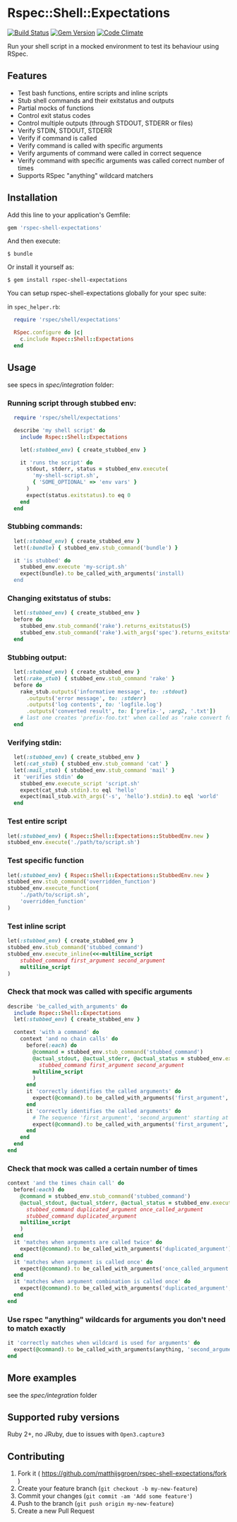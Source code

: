 # Rspec::Shell::Expectations
[![Build Status](https://travis-ci.org/matthijsgroen/rspec-shell-expectations.png?branch=master)](https://travis-ci.org/matthijsgroen/rspec-shell-expectations)
[![Gem Version](https://badge.fury.io/rb/rspec-shell-expectations.svg)](http://badge.fury.io/rb/rspec-shell-expectations)
[![Code Climate](https://codeclimate.com/github/matthijsgroen/rspec-shell-expectations/badges/gpa.svg)](https://codeclimate.com/github/matthijsgroen/rspec-shell-expectations)

Run your shell script in a mocked environment to test its behaviour
using RSpec.

## Features
- Test bash functions, entire scripts and inline scripts
- Stub shell commands and their exitstatus and outputs
- Partial mocks of functions
- Control exit status codes
- Control multiple outputs (through STDOUT, STDERR or files)
- Verify STDIN, STDOUT, STDERR
- Verify if command is called
- Verify command is called with specific arguments
- Verify arguments of command were called in correct sequence
- Verify command with specific arguments was called correct number of times
- Supports RSpec "anything" wildcard matchers

## Installation

Add this line to your application's Gemfile:

```ruby
gem 'rspec-shell-expectations'
```

And then execute:

    $ bundle

Or install it yourself as:

    $ gem install rspec-shell-expectations


You can setup rspec-shell-expectations globally for your spec suite:

in `spec_helper.rb`:

```ruby
  require 'rspec/shell/expectations'

  RSpec.configure do |c|
    c.include Rspec::Shell::Expectations
  end
```

## Usage

see specs in *spec/integration* folder:

### Running script through stubbed env:

```ruby
  require 'rspec/shell/expectations'

  describe 'my shell script' do
    include Rspec::Shell::Expectations

    let(:stubbed_env) { create_stubbed_env }

    it 'runs the script' do
      stdout, stderr, status = stubbed_env.execute(
        'my-shell-script.sh',
        { 'SOME_OPTIONAL' => 'env vars' }
      )
      expect(status.exitstatus).to eq 0
    end
  end
```

### Stubbing commands:

```ruby
  let(:stubbed_env) { create_stubbed_env }
  let!(:bundle) { stubbed_env.stub_command('bundle') }

  it 'is stubbed' do
    stubbed_env.execute 'my-script.sh'
    expect(bundle).to be_called_with_arguments('install)
  end
```

### Changing exitstatus of stubs:

```ruby
  let(:stubbed_env) { create_stubbed_env }
  before do
    stubbed_env.stub_command('rake').returns_exitstatus(5)
    stubbed_env.stub_command('rake').with_args('spec').returns_exitstatus(3)
  end
```

### Stubbing output:

```ruby
  let(:stubbed_env) { create_stubbed_env }
  let(:rake_stub) { stubbed_env.stub_command 'rake' }
  before do
    rake_stub.outputs('informative message', to: :stdout)
      .outputs('error message', to: :stderr)
      .outputs('log contents', to: 'logfile.log')
      .outputs('converted result', to: ['prefix-', :arg2, '.txt'])
    # last one creates 'prefix-foo.txt' when called as 'rake convert foo'
  end
```

### Verifying stdin:

```ruby
  let(:stubbed_env) { create_stubbed_env }
  let(:cat_stub) { stubbed_env.stub_command 'cat' }
  let(:mail_stub) { stubbed_env.stub_command 'mail' }
  it 'verifies stdin' do
    stubbed_env.execute_script 'script.sh'
    expect(cat_stub.stdin).to eql 'hello'
    expect(mail_stub.with_args('-s', 'hello').stdin).to eql 'world'
  end
```
### Test entire script

```ruby
let(:stubbed_env) { Rspec::Shell::Expectations::StubbedEnv.new }
stubbed_env.execute('./path/to/script.sh')
```

### Test specific function

```ruby
let(:stubbed_env) { Rspec::Shell::Expectations::StubbedEnv.new }
stubbed_env.stub_command('overridden_function')
stubbed_env.execute_function(
    './path/to/script.sh',
    'overridden_function'
)

```

### Test inline script

```ruby
let(:stubbed_env) { create_stubbed_env }
stubbed_env.stub_command('stubbed_command')
stubbed_env.execute_inline(<<-multiline_script
    stubbed_command first_argument second_argument
    multiline_script
)

```
### Check that mock was called with specific arguments

```ruby
describe 'be_called_with_arguments' do
  include Rspec::Shell::Expectations
  let(:stubbed_env) { create_stubbed_env }

  context 'with a command' do
    context 'and no chain calls' do
      before(:each) do
        @command = stubbed_env.stub_command('stubbed_command')
        @actual_stdout, @actual_stderr, @actual_status = stubbed_env.execute_inline(<<-multiline_script
          stubbed_command first_argument second_argument
        multiline_script
        )
      end
      it 'correctly identifies the called arguments' do
        expect(@command).to be_called_with_arguments('first_argument', 'second_argument')
      end
      it 'correctly identifies the called arguments' do
        # The sequence 'first_argument', 'second_argument' starting at position 0
        expect(@command).to be_called_with_arguments('first_argument', 'second_argument').at_position(0)
      end
    end
  end
end
```

### Check that mock was called a certain number of times
```ruby
context 'and the times chain call' do
  before(:each) do
    @command = stubbed_env.stub_command('stubbed_command')
    @actual_stdout, @actual_stderr, @actual_status = stubbed_env.execute_inline(<<-multiline_script
      stubbed_command duplicated_argument once_called_argument
      stubbed_command duplicated_argument
    multiline_script
    )
  end
  it 'matches when arguments are called twice' do
    expect(@command).to be_called_with_arguments('duplicated_argument').times(2)
  end
  it 'matches when argument is called once' do
    expect(@command).to be_called_with_arguments('once_called_argument').times(1)
  end
  it 'matches when argument combination is called once' do
    expect(@command).to be_called_with_arguments('duplicated_argument', 'once_called_argument').times(1)
  end
end
```

### Use rspec "anything" wildcards for arguments you don't need to match exactly
```ruby
it 'correctly matches when wildcard is used for arguments' do
  expect(@command).to be_called_with_arguments(anything, 'second_argument', anything)
end
```

## More examples

see the *spec/integration* folder

## Supported ruby versions

Ruby 2+, no JRuby, due to issues with `Open3.capture3`

## Contributing

1. Fork it ( https://github.com/matthijsgroen/rspec-shell-expectations/fork )
2. Create your feature branch (`git checkout -b my-new-feature`)
3. Commit your changes (`git commit -am 'Add some feature'`)
4. Push to the branch (`git push origin my-new-feature`)
5. Create a new Pull Request
